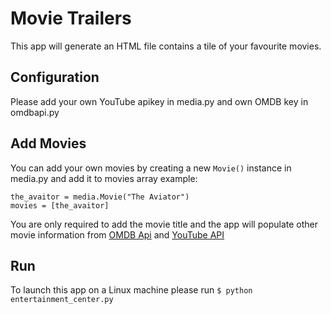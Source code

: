 # Movie Trailers
This app will generate an HTML file contains a tile of your favourite movies.


## Configuration
Please add your own YouTube apikey in media.py and own OMDB key in omdbapi.py

## Add Movies
You can add your own movies by creating a new `Movie()` instance in media.py and add it to movies array example: 
```
the_avaitor = media.Movie("The Aviator")
movies = [the_avaitor]
```
You are only required to add the movie title and the app will populate other movie information from [OMDB Api](http://www.omdbapi.com/) and [YouTube API](https://developers.google.com/youtube/)

## Run
To launch this app on a Linux machine please run `$ python entertainment_center.py`